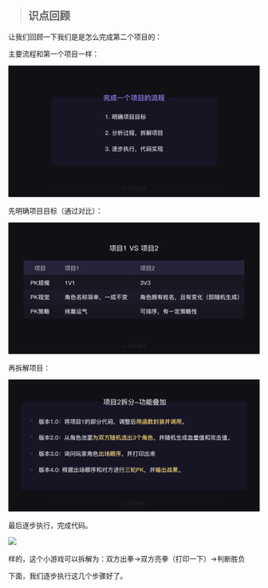 > ## 识点回顾
让我们回顾一下我们是是怎么完成第二个项目的：

主要流程和第一个项目一样：

![](./img/img1.png)

先明确项目目标（通过对比）：

![](./img/img2.png)

再拆解项目：

![](./img/img3.png)

最后逐步执行，完成代码。

![](./img/img4.gif)

样的，这个小游戏可以拆解为：双方出拳→双方亮拳（打印一下）→判断胜负

下面，我们逐步执行这几个步骤好了。